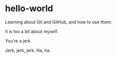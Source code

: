 # hello-world
Learning about Git and GitHub, and how to use them.

It is too a bit about myself.

You're a jerk.

Jerk, jerk, jerk.
Ha, ha.
